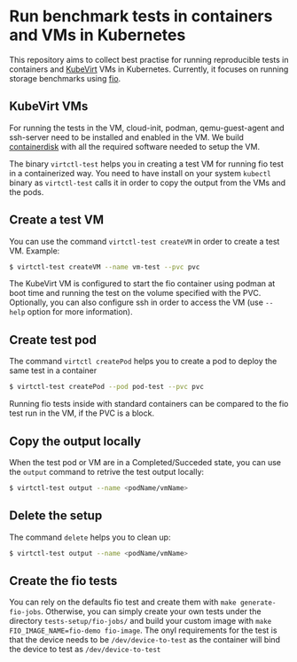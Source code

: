 # Run benchmark tests in containers and VMs in Kubernetes

This repository aims to collect best practise for running reproducible tests in containers and [KubeVirt](https://kubevirt.io/) VMs in Kubernetes. Currently, it focuses on running storage benchmarks using [fio](https://fio.readthedocs.io/en/latest/index.html).

## KubeVirt VMs
For running the tests in the VM, cloud-init, podman, qemu-guest-agent and ssh-server need to be installed and enabled in the VM. We build [containerdisk](https://github.com/kubevirt/test-benchmarks/tree/main/containerdisk) with all the required software needed to setup the VM.

The binary `virtctl-test` helps you in creating a test VM for running fio test in a containerized way. You need to have install on your system `kubectl` binary as `virtctl-test` calls it in order to copy the output from the VMs and the pods.

## Create a test VM
You can use the command `virtctl-test createVM` in order to create a test VM. Example:
```bash
$ virtctl-test createVM --name vm-test --pvc pvc 
```
The KubeVirt VM is configured to start the fio container using podman at boot time and running the test on the volume specified with the PVC. Optionally, you can also configure ssh in order to access the VM (use `--help` option for more information).

## Create test pod 
The command `virtctl createPod` helps you to create a pod to deploy the same test in a container
```bash
$ virtctl-test createPod --pod pod-test --pvc pvc
```
Running fio tests inside with standard containers can be compared to the fio test run in the VM, if the PVC is a block.

## Copy the output locally
When the test pod or VM are in a Completed/Succeded state, you can use the `output` command to retrive the test output locally:
```bash
$ virtctl-test output --name <podName/vmName>
```

## Delete the setup
The command `delete` helps you to clean up:
```bash
$ virtctl-test output --name <podName/vmName>
```

## Create the fio tests
You can rely on the defaults fio test and create them with `make generate-fio-jobs`. Otherwise, you can simply create your own tests under the directory `tests-setup/fio-jobs/` and build your custom image with `make FIO_IMAGE_NAME=fio-demo fio-image`. The onyl requirements for the test is that the device needs to be `/dev/device-to-test` as the container will bind the device to test as `/dev/device-to-test`
